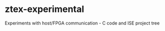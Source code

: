ztex-experimental
=================

Experiments with host/FPGA communication - C code and ISE project tree
